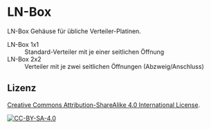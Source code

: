 <!-- LTeX: language=de-DE -->

# LN-Box

LN-Box Gehäuse für übliche Verteiler-Platinen.

<dl>
  <dt>LN-Box 1x1</dt>
  <dd>Standard-Verteiler mit je einer seitlichen Öffnung
  <dt>LN-Box 2x2</dt>
  <dd>Verteiler mit je zwei seitlichen Öffnungen (Abzweig/Anschluss)
</dl>

## Lizenz

[Creative Commons Attribution-ShareAlike 4.0 International License](http://creativecommons.org/licenses/by-sa/4.0/).

[![CC-BY-SA-4.0](https://upload.wikimedia.org/wikipedia/commons/e/e5/CC_BY-SA_icon.svg)](http://creativecommons.org/licenses/by-sa/4.0/)
